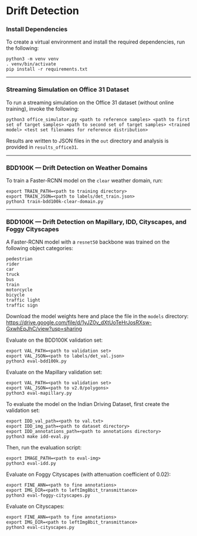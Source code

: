 
# Drift Detection


### Install Dependencies

To create a virtual environment and install the required dependencies, run the following:
``` 
python3 -m venv venv
. venv/bin/activate
pip install -r requirements.txt
```
---

### Streaming Simulation on Office 31 Dataset 

To run a streaming simulation on the Office 31 dataset (without online training), invoke the following:

`python3 office_simulator.py <path to reference samples> <path to first set of target samples> <path to second set of target samples> <trained model> <test set filenames for reference distribution>`

Results are written to JSON files in the `out` directory and analysis is provided in `results_office31`.

---

### BDD100K — Drift Detection on Weather Domains

To train a Faster-RCNN model on the `clear` weather domain, run:
```
export TRAIN_PATH=<path to training directory>
export TRAIN_JSON=<path to labels/det_train.json>
python3 train-bdd100k-clear-domain.py
```
---

### BDD100K — Drift Detection on Mapillary, IDD, Cityscapes, and Foggy Cityscapes

A Faster-RCNN model with a `resnet50` backbone was trained on the following object categories:
```
pedestrian
rider
car
truck
bus
train
motorcycle
bicycle
traffic light
traffic sign
```
Download the model weights here and place the file in the `models` directory: https://drive.google.com/file/d/1yJZ0v_dXtUoTeHrJosRXsw-GxwhEpJhC/view?usp=sharing 

Evaluate on the BDD100K validation set:

```
export VAL_PATH=<path to validation set>
export VAL_JSON=<path to labels/det_val.json>
python3 eval-bdd100k.py
```

Evaluate on the Mapillary validation set:
```
export VAL_PATH=<path to validation set>
export VAL_JSON=<path to v2.0/polygons>
python3 eval-mapillary.py
```

To evaluate the model on the Indian Driving Dataset, first create the validation set:
```
export IDD_val_path=<path to val.txt>
export IDD_img_path=<path to dataset directory>
export IDD_annotations_path=<path to annotations directory>
python3 make idd-eval.py
```
Then, run the evaluation script:
```
export IMAGE_PATH=<path to eval-img>
python3 eval-idd.py
```

Evaluate on Foggy Cityscapes (with attenuation coefficient of 0.02):
```
export FINE_ANN=<path to fine annotations>
export IMG_DIR=<path to leftImg8bit_transmittance>
python3 eval-foggy-cityscapes.py
```

Evaluate on Cityscapes:
```
export FINE_ANN=<path to fine annotations>
export IMG_DIR=<path to leftImg8bit_transmittance>
python3 eval-cityscapes.py
```
